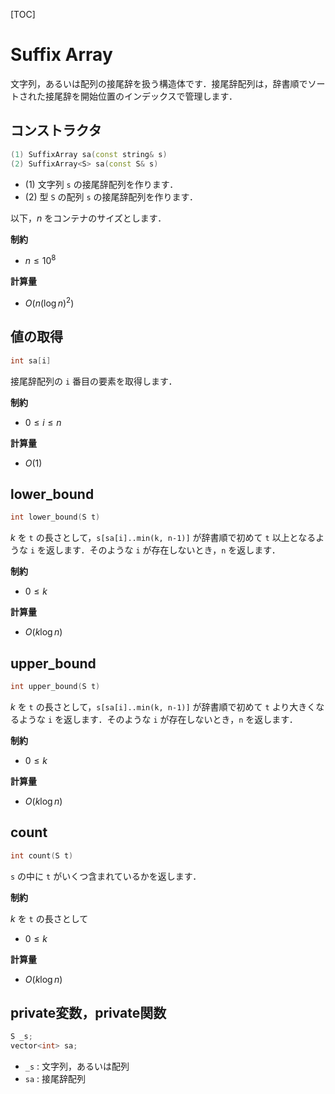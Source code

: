 [TOC]

# Suffix Array

文字列，あるいは配列の接尾辞を扱う構造体です．接尾辞配列は，辞書順でソートされた接尾辞を開始位置のインデックスで管理します．

## コンストラクタ

```cpp
(1) SuffixArray sa(const string& s)
(2) SuffixArray<S> sa(const S& s)
```

- (1) 文字列 `s` の接尾辞配列を作ります．
- (2) 型 `S` の配列 `s` の接尾辞配列を作ります．

以下，$n$ をコンテナのサイズとします．

**制約**

- $n \leq 10^8$

**計算量**

- $O(n (\log n)^2)$

## 値の取得

```cpp
int sa[i]
```

接尾辞配列の `i` 番目の要素を取得します．

**制約**

- $0 \leq i \leq n$

**計算量**

- $O(1)$


## lower_bound

```cpp
int lower_bound(S t)
```

$k$ を `t` の長さとして，`s[sa[i]..min(k, n-1)]` が辞書順で初めて `t` 以上となるような `i` を返します．そのような `i` が存在しないとき，`n` を返します．

**制約**

- $0 \leq k$

**計算量**

- $O(k \log n)$


## upper_bound

```cpp
int upper_bound(S t)
```

$k$ を `t` の長さとして，`s[sa[i]..min(k, n-1)]` が辞書順で初めて `t` より大きくなるような `i` を返します．そのような `i` が存在しないとき，`n` を返します．

**制約**

- $0 \leq k$

**計算量**

- $O(k \log n)$


## count

```cpp
int count(S t)
```

`s` の中に `t` がいくつ含まれているかを返します．

**制約**

$k$ を `t` の長さとして

- $0 \leq k$

**計算量**

- $O(k \log n)$

## private変数，private関数

```cpp
S _s;
vector<int> sa;
```

- `_s` : 文字列，あるいは配列
- `sa` : 接尾辞配列

